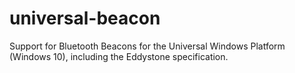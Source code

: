 # universal-beacon
Support for Bluetooth Beacons for the Universal Windows Platform (Windows 10), including the Eddystone specification.
